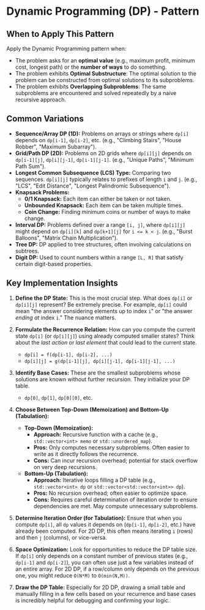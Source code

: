 # Dynamic Programming (DP) - Pattern

## When to Apply This Pattern
Apply the Dynamic Programming pattern when:
* The problem asks for an **optimal value** (e.g., maximum profit, minimum cost, longest path) or the **number of ways** to do something.
* The problem exhibits **Optimal Substructure**: The optimal solution to the problem can be constructed from optimal solutions to its subproblems.
* The problem exhibits **Overlapping Subproblems**: The same subproblems are encountered and solved repeatedly by a naive recursive approach.

## Common Variations
* **Sequence/Array DP (1D):** Problems on arrays or strings where `dp[i]` depends on `dp[i-1]`, `dp[i-2]`, etc. (e.g., "Climbing Stairs", "House Robber", "Maximum Subarray").
* **Grid/Path DP (2D):** Problems on 2D grids where `dp[i][j]` depends on `dp[i-1][j]`, `dp[i][j-1]`, `dp[i-1][j-1]`. (e.g., "Unique Paths", "Minimum Path Sum").
* **Longest Common Subsequence (LCS) Type:** Comparing two sequences. `dp[i][j]` typically relates to prefixes of length `i` and `j`. (e.g., "LCS", "Edit Distance", "Longest Palindromic Subsequence").
* **Knapsack Problems:**
    * **0/1 Knapsack:** Each item can either be taken or not taken.
    * **Unbounded Knapsack:** Each item can be taken multiple times.
    * **Coin Change:** Finding minimum coins or number of ways to make change.
* **Interval DP:** Problems defined over a range `[i, j]`, where `dp[i][j]` might depend on `dp[i][k]` and `dp[k+1][j]` for `i <= k < j`. (e.g., "Burst Balloons", "Matrix Chain Multiplication").
* **Tree DP:** DP applied to tree structures, often involving calculations on subtrees.
* **Digit DP:** Used to count numbers within a range `[L, R]` that satisfy certain digit-based properties.

## Key Implementation Insights

1.  **Define the DP State:** This is the most crucial step. What does `dp[i]` or `dp[i][j]` represent? Be extremely precise. For example, `dp[i]` could mean "the answer considering elements up to index `i`" or "the answer *ending at* index `i`." The nuance matters.

2.  **Formulate the Recurrence Relation:** How can you compute the current state `dp[i]` (or `dp[i][j]`) using already computed smaller states? Think about the *last action* or *last element* that could lead to the current state.
    * `dp[i] = f(dp[i-1], dp[i-2], ...)`
    * `dp[i][j] = g(dp[i-1][j], dp[i][j-1], dp[i-1][j-1], ...)`

3.  **Identify Base Cases:** These are the smallest subproblems whose solutions are known without further recursion. They initialize your DP table.
    * `dp[0]`, `dp[1]`, `dp[0][0]`, etc.

4.  **Choose Between Top-Down (Memoization) and Bottom-Up (Tabulation):**
    * **Top-Down (Memoization):**
        * **Approach:** Recursive function with a cache (e.g., `std::vector<int> memo` or `std::unordered_map`).
        * **Pros:** Only computes necessary subproblems. Often easier to write as it directly follows the recurrence.
        * **Cons:** Can incur recursion overhead; potential for stack overflow on very deep recursions.
    * **Bottom-Up (Tabulation):**
        * **Approach:** Iterative loops filling a DP table (e.g., `std::vector<int> dp` or `std::vector<std::vector<int>> dp`).
        * **Pros:** No recursion overhead; often easier to optimize space.
        * **Cons:** Requires careful determination of iteration order to ensure dependencies are met. May compute unnecessary subproblems.

5.  **Determine Iteration Order (for Tabulation):** Ensure that when you compute `dp[i]`, all `dp` values it depends on (`dp[i-1]`, `dp[i-2]`, etc.) have already been computed. For 2D DP, this often means iterating `i` (rows) and then `j` (columns), or vice-versa.

6.  **Space Optimization:** Look for opportunities to reduce the DP table size. If `dp[i]` only depends on a constant number of previous states (e.g., `dp[i-1]` and `dp[i-2]`), you can often use just a few variables instead of an entire array. For 2D DP, if a row/column only depends on the previous one, you might reduce `O(N*M)` to `O(min(N,M))`.

7.  **Draw the DP Table:** Especially for 2D DP, drawing a small table and manually filling in a few cells based on your recurrence and base cases is incredibly helpful for debugging and confirming your logic.
